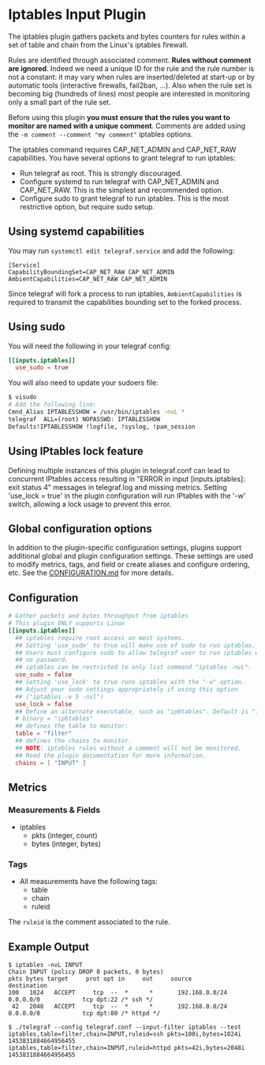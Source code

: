 # Iptables Input Plugin

The iptables plugin gathers packets and bytes counters for rules within a set
of table and chain from the Linux's iptables firewall.

Rules are identified through associated comment. **Rules without comment are
ignored**.  Indeed we need a unique ID for the rule and the rule number is not
a constant: it may vary when rules are inserted/deleted at start-up or by
automatic tools (interactive firewalls, fail2ban, ...).  Also when the rule set
is becoming big (hundreds of lines) most people are interested in monitoring
only a small part of the rule set.

Before using this plugin **you must ensure that the rules you want to monitor
are named with a unique comment**. Comments are added using the `-m comment
--comment "my comment"` iptables options.

The iptables command requires CAP_NET_ADMIN and CAP_NET_RAW capabilities. You
have several options to grant telegraf to run iptables:

* Run telegraf as root. This is strongly discouraged.
* Configure systemd to run telegraf with CAP_NET_ADMIN and CAP_NET_RAW. This is
  the simplest and recommended option.
* Configure sudo to grant telegraf to run iptables. This is the most
  restrictive option, but require sudo setup.

## Using systemd capabilities

You may run `systemctl edit telegraf.service` and add the following:

```shell
[Service]
CapabilityBoundingSet=CAP_NET_RAW CAP_NET_ADMIN
AmbientCapabilities=CAP_NET_RAW CAP_NET_ADMIN
```

Since telegraf will fork a process to run iptables, `AmbientCapabilities` is
required to transmit the capabilities bounding set to the forked process.

## Using sudo

You will need the following in your telegraf config:

```toml
[[inputs.iptables]]
  use_sudo = true
```

You will also need to update your sudoers file:

```bash
$ visudo
# Add the following line:
Cmnd_Alias IPTABLESSHOW = /usr/bin/iptables -nvL *
telegraf  ALL=(root) NOPASSWD: IPTABLESSHOW
Defaults!IPTABLESSHOW !logfile, !syslog, !pam_session
```

## Using IPtables lock feature

Defining multiple instances of this plugin in telegraf.conf can lead to
concurrent IPtables access resulting in "ERROR in input [inputs.iptables]: exit
status 4" messages in telegraf.log and missing metrics. Setting 'use_lock =
true' in the plugin configuration will run IPtables with the '-w' switch,
allowing a lock usage to prevent this error.

## Global configuration options <!-- @/docs/includes/plugin_config.md -->

In addition to the plugin-specific configuration settings, plugins support
additional global and plugin configuration settings. These settings are used to
modify metrics, tags, and field or create aliases and configure ordering, etc.
See the [CONFIGURATION.md][CONFIGURATION.md] for more details.

[CONFIGURATION.md]: ../../../docs/CONFIGURATION.md#plugins

## Configuration

```toml @sample.conf
# Gather packets and bytes throughput from iptables
# This plugin ONLY supports Linux
[[inputs.iptables]]
  ## iptables require root access on most systems.
  ## Setting 'use_sudo' to true will make use of sudo to run iptables.
  ## Users must configure sudo to allow telegraf user to run iptables with
  ## no password.
  ## iptables can be restricted to only list command "iptables -nvL".
  use_sudo = false
  ## Setting 'use_lock' to true runs iptables with the "-w" option.
  ## Adjust your sudo settings appropriately if using this option
  ## ("iptables -w 5 -nvl")
  use_lock = false
  ## Define an alternate executable, such as "ip6tables". Default is "iptables".
  # binary = "ip6tables"
  ## defines the table to monitor:
  table = "filter"
  ## defines the chains to monitor.
  ## NOTE: iptables rules without a comment will not be monitored.
  ## Read the plugin documentation for more information.
  chains = [ "INPUT" ]
```

## Metrics

### Measurements & Fields

* iptables
  * pkts (integer, count)
  * bytes (integer, bytes)

### Tags

* All measurements have the following tags:
  * table
  * chain
  * ruleid

The `ruleid` is the comment associated to the rule.

## Example Output

```text
$ iptables -nvL INPUT
Chain INPUT (policy DROP 0 packets, 0 bytes)
pkts bytes target     prot opt in     out     source               destination
100   1024   ACCEPT     tcp  --  *      *       192.168.0.0/24       0.0.0.0/0            tcp dpt:22 /* ssh */
 42   2048   ACCEPT     tcp  --  *      *       192.168.0.0/24       0.0.0.0/0            tcp dpt:80 /* httpd */
```

```shell
$ ./telegraf --config telegraf.conf --input-filter iptables --test
iptables,table=filter,chain=INPUT,ruleid=ssh pkts=100i,bytes=1024i 1453831884664956455
iptables,table=filter,chain=INPUT,ruleid=httpd pkts=42i,bytes=2048i 1453831884664956455
```
